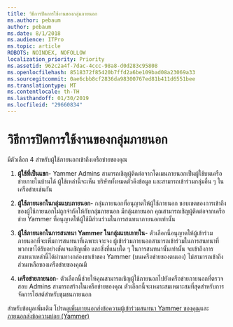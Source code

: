 ```yaml
---
title: วิธีการปิดการใช้งานของกลุ่มภายนอก
ms.author: pebaum
author: pebaum
ms.date: 8/1/2018
ms.audience: ITPro
ms.topic: article
ROBOTS: NOINDEX, NOFOLLOW
localization_priority: Priority
ms.assetid: 962c2a4f-7dac-4ccc-98a8-d0d283c95808
ms.openlocfilehash: 8518372f85420b7ffd2a6be109bad08a23069a33
ms.sourcegitcommit: 0ae6cbb8cf2836da98300767ed81b411d6551bee
ms.translationtype: MT
ms.contentlocale: th-TH
ms.lasthandoff: 01/30/2019
ms.locfileid: "29660834"
---
```

# <a name="how-to-disable-external-groups"></a>วิธีการปิดการใช้งานของกลุ่มภายนอก

มีตัวเลือก 4 สำหรับผู้ใช้ภายนอกเข้าถึงเครือข่ายของคุณ
  
1. **ผู้ใช้ที่เป็นแขก**- Yammer Admins สามารถเชิญผู้ติดต่อจากโดเมนภายนอกเป็นผู้ใช้บนเครือข่ายภายในบ้านได้ ผู้ใช้เหล่านี้จะเห็น บริษัททั้งหมดตัวดึงข้อมูล และสามารถเข้าร่วมกลุ่มอื่น ๆ ในเครือข่ายเช่นกัน 
    
2. **ผู้ใช้ภายนอกในกลุ่มแบบภายนอก**- กลุ่มภายนอกที่อนุญาตให้ผู้ใช้ภายนอก ขอบเขตของการเข้าถึงของผู้ใช้ภายนอกไม่ถูกจำกัดให้กับกลุ่มภายนอก มีกลุ่มภายนอก คุณสามารถเชิญผู้ติดต่อจากเครือข่าย Yammer ที่อนุญาตให้ผู้ใช้มีส่วนร่วมในการสนทนาภายนอกเท่านั้น 
    
3. **ผู้ใช้ภายนอกในการสนทนา Yammer ในกลุ่มแบบภายใน**- ตัวเลือกนี้อนุญาตให้ผู้เข้าร่วมภายนอกที่จะเพิ่มการสนทนาที่เฉพาะเจาะจง ผู้เข้าร่วมภายนอกสามารถเข้าร่วมในการสนทนาที่พวกเขาได้รับอย่างชัดเจนเชิญเพื่อ และสิ่งที่แนบใด ๆ ในการสนทนานั้นเท่านั้น จะเข้าถึงการสนทนาเหล่านี้ได้ผ่านทางกล่องขาเข้าของ Yammer (บนเครือข่ายของตนเอง) ไม่สามารถเข้าถึงส่วนเหลือของเครือข่ายของคุณมี 
    
4. **เครือข่ายภายนอก**- ตัวเลือกนี้ช่วยให้คุณสามารถเชิญผู้ใช้ภายนอกไปยังเครือข่ายภายนอกที่ตรวจสอบ Admins สามารถสร้างในเครือข่ายของคุณ ตัวเลือกนี้จะเหมาะสมเหมาะสมที่สุดสำหรับการจัดการโฮสต์สำหรับชุมชนภายนอก 
    
สำหรับข้อมูลเพิ่มเติม โปรดดู[เพิ่มภายนอกส่งข้อความผู้เข้าร่วมสนทนา Yammer ของคุณ](https://support.office.com/article/add-external-messaging-participants-to-your-yammer-conversations-423653bb-86b2-4eac-9d7e-dca121f7c16c?ui=en-US&amp;rs=en-US&amp;ad=US)และ[ภายนอกส่งข้อความบ่อย (Yammer)](https://support.office.com/article/External-messaging-FAQ-Yammer-35b59d6c-bb1c-4541-bf19-9f67d2f2b199)
  

